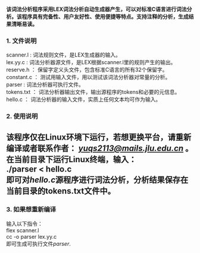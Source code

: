 #### 该词法分析程序采用LEX词法分析自动生成器产生，可以对标准C语言进行词法分析。该程序具有完备性、用户友好性、使用便捷等特点。支持注释的分析，生成结果清晰易读。  
### 1. 文件说明  
scanner.l : 词法规则文件，是LEX生成器的输入。  
lex.yy.c : 词法分析器源文件，是LEX根据scanner.l里的规则产生的输出。
reserve.h ： 保留字定义头文件，包含标准C语言的所有32个保留字。  
constant.c ： 测试用输入文件，用以测试该词法分析器对常量的分析。  
parser : 词法分析器可执行文件。  
tokens.txt ： 词法分析器输出文件，输出源程序的tokens和必要的元信息。
hello.c ： 词法分析器的输入文件，实质上任何文本均可作为输入。  
### 2. 使用说明  
该程序仅在Linux环境下运行，若想更换平台，请重新编译或者联系作者： *yuqs2113@mails.jlu.edu.cn* 。
在当前目录下运行Linux终端，输入：  
        ./parser < hello.c  
即可对*hello.c*源程序进行词法分析，分析结果保存在当前目录的tokens.txt文件中。  
----------
### 3. 如果想重新编译  
输入以下指令：   
flex scanner.l     
cc -o parser lex.yy.c  
即可生成可执行文件*parser*.


